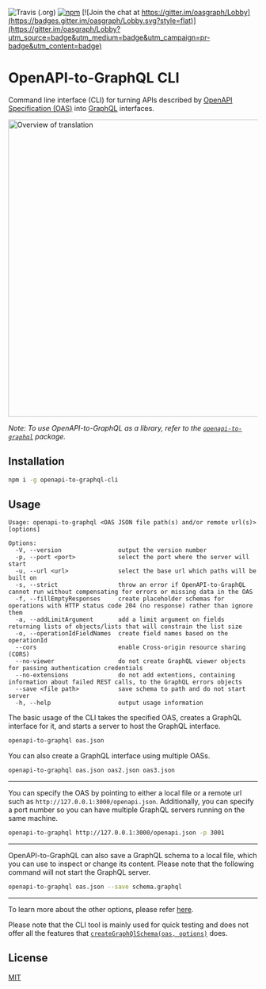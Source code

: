 ![Travis (.org)](https://img.shields.io/travis/strongloop/oasgraph.svg?style=flat)
[![npm](https://img.shields.io/npm/v/openapi-to-graphql-cli.svg?style=flat)](https://www.npmjs.com/package/openapi-to-graphql-cli)
[![Join the chat at https://gitter.im/oasgraph/Lobby](https://badges.gitter.im/oasgraph/Lobby.svg?style=flat)](https://gitter.im/oasgraph/Lobby?utm_source=badge&utm_medium=badge&utm_campaign=pr-badge&utm_content=badge)

# OpenAPI-to-GraphQL CLI

Command line interface (CLI) for turning APIs described by [OpenAPI Specification (OAS)](https://github.com/OAI/OpenAPI-Specification) into [GraphQL](https://graphql.org/) interfaces.

<img src="https://raw.githubusercontent.com/strongloop/oasgraph/openapi-to-graphql/docs/translation.png" alt="Overview of translation" width="600">

_Note: To use OpenAPI-to-GraphQL as a library, refer to the [`openapi-to-graphql`](https://github.com/strongloop/oasgraph/tree/openapi-to-graphql/packages/openapi-to-graphql) package._

## Installation

```bash
npm i -g openapi-to-graphql-cli
```

## Usage

```
Usage: openapi-to-graphql <OAS JSON file path(s) and/or remote url(s)> [options]

Options:
  -V, --version                output the version number
  -p, --port <port>            select the port where the server will start
  -u, --url <url>              select the base url which paths will be built on
  -s, --strict                 throw an error if OpenAPI-to-GraphQL cannot run without compensating for errors or missing data in the OAS
  -f, --fillEmptyResponses     create placeholder schemas for operations with HTTP status code 204 (no response) rather than ignore them
  -a, --addLimitArgument       add a limit argument on fields returning lists of objects/lists that will constrain the list size
  -o, --operationIdFieldNames  create field names based on the operationId
  --cors                       enable Cross-origin resource sharing (CORS)
  --no-viewer                  do not create GraphQL viewer objects for passing authentication credentials
  --no-extensions              do not add extentions, containing information about failed REST calls, to the GraphQL errors objects
  --save <file path>           save schema to path and do not start server
  -h, --help                   output usage information
```

The basic usage of the CLI takes the specified OAS, creates a GraphQL interface for it, and starts a server to host the GraphQL interface.

```sh
openapi-to-graphql oas.json
```

You can also create a GraphQL interface using multiple OASs.

```sh
openapi-to-graphql oas.json oas2.json oas3.json
```

---

You can specify the OAS by pointing to either a local file or a remote url such as `http://127.0.0.1:3000/openapi.json`. Additionally, you can specify a port number so you can have multiple GraphQL servers running on the same machine.

```sh
openapi-to-graphql http://127.0.0.1:3000/openapi.json -p 3001
```

---

OpenAPI-to-GraphQL can also save a GraphQL schema to a local file, which you can use to inspect or change its content. Please note that the following command will not start the GraphQL server.

```sh
openapi-to-graphql oas.json --save schema.graphql
```

---

To learn more about the other options, please refer [here](https://github.com/strongloop/oasgraph/tree/openapi-to-graphql/packages/openapi-to-graphql#options).

Please note that the CLI tool is mainly used for quick testing and does not offer all the features that [`createGraphQlSchema(oas, options)`](https://github.com/strongloop/oasgraph/tree/openapi-to-graphql/packages/openapi-to-graphql#usage) does.

## License

[MIT](./LICENSE.md)
